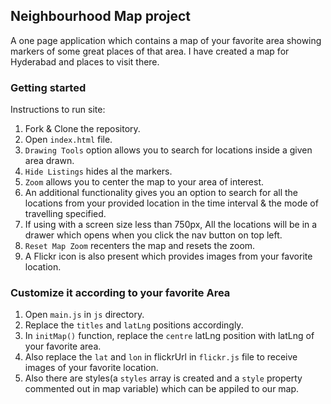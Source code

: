 ## Neighbourhood Map project

A one page application which contains a map of your favorite area showing markers of some great places of that area. I have created a map for Hyderabad and places to visit there.

### Getting started

Instructions to run site:

1. Fork & Clone the repository.
2. Open `index.html` file.
3. `Drawing Tools` option allows you to search for locations inside a given area drawn.
4. `Hide Listings` hides al the markers.
5. `Zoom` allows you to center the map to your area of interest.
6. An additional functionality gives you an option to search for all the locations from your provided location in the time interval & the mode of travelling specified.
7. If using with a screen size less than 750px, All the locations will  be in a drawer which opens when you click the nav button on top left.
8. `Reset Map Zoom` recenters the map and resets the zoom.
9. A Flickr icon is also present which provides images from your favorite location.

### Customize it according to your favorite Area

1. Open `main.js` in `js` directory.
2. Replace the `titles` and `latLng` positions accordingly.
3. In `initMap()` function, replace the `centre` latLng position with latLng of your favorite area.
4. Also replace the `lat` and `lon` in flickrUrl in `flickr.js` file to receive images of your favorite location.
4. Also there are styles(a `styles` array is created and a `style` property commented out in map variable) which can be appiled to our map.

